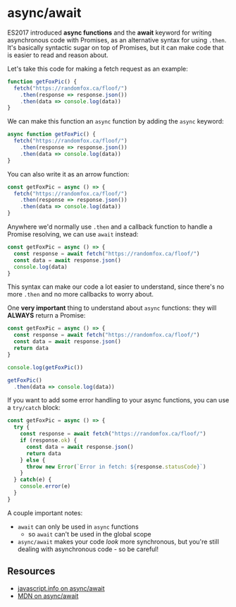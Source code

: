 # async/await

ES2017 introduced **async functions** and the **await** keyword for writing asynchronous code with Promises, as an alternative syntax for using `.then`. It's basically syntactic sugar on top of Promises, but it can make code that is easier to read and reason about.

Let's take this code for making a fetch request as an example:

```js
function getFoxPic() {
  fetch("https://randomfox.ca/floof/")
    .then(response => response.json())
    .then(data => console.log(data))
}
```

We can make this function an `async` function by adding the `async` keyword:

```js
async function getFoxPic() {
  fetch("https://randomfox.ca/floof/")
    .then(response => response.json())
    .then(data => console.log(data))
}
```

You can also write it as an arrow function:

```js
const getFoxPic = async () => {
  fetch("https://randomfox.ca/floof/")
    .then(response => response.json())
    .then(data => console.log(data))
}
```

Anywhere we'd normally use `.then` and a callback function to handle a Promise resolving, we can use `await` instead:

```js
const getFoxPic = async () => {
  const response = await fetch("https://randomfox.ca/floof/")
  const data = await response.json()
  console.log(data)
}
```

This syntax can make our code a lot easier to understand, since there's no more `.then` and no more callbacks to worry about.

One **very important** thing to understand about `async` functions: they will **ALWAYS** return a Promise:

```js
const getFoxPic = async () => {
  const response = await fetch("https://randomfox.ca/floof/")
  const data = await response.json()
  return data
}

console.log(getFoxPic())

getFoxPic()
  .then(data => console.log(data))
```

If you want to add some error handling to your async functions, you can use a `try/catch` block:

```js
const getFoxPic = async () => {
  try {
    const response = await fetch("https://randomfox.ca/floof/")
    if (response.ok) {
      const data = await response.json()
      return data
    } else {
      throw new Error(`Error in fetch: ${response.statusCode}`)
    }
  } catch(e) {
    console.error(e)
  }
}
```

A couple important notes:

- `await` can only be used in `async` functions
  - so `await` can't be used in the global scope
- `async/await` makes your code *look* more synchronous, but you're still dealing with asynchronous code - so be careful!

## Resources

- [javascript.info on async/await](https://javascript.info/async-await)
- [MDN on async/await](https://developer.mozilla.org/en-US/docs/Learn/JavaScript/Asynchronous/Async_await)
